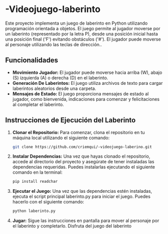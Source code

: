 # -Videojuego-laberinto

   Este proyecto implementa un juego de laberinto en Python utilizando programación orientada a objetos. El juego permite al jugador moverse por un laberinto (representado por la letra P), 
   desde una posición inicial hasta una posición final ('F') evitando obstáculos ('#'). 
   El jugador puede moverse al personaje utilizando las teclas de dirección..

   ## Funcionalidades

   - **Movimiento Jugador:** El jugador puede moverse hacia arriba (W), abajo (S) izquierda (A) o derecha (D) en el laberinto.
   - **Generación De Laberintos:** El juego utiliza archivos de texto para cargar laberintos aleatorios desde una carpeta.
   - **Mensajes de Estado:** El juego proporciona mensajes de estado al jugador, como bienvenida, indicaciones para comenzar y felicitaciones al completar el laberinto.

   ## Instrucciones de Ejecución del Laberinto

1. **Clonar el Repositorio:**
   Para comenzar, clona el repositorio en tu máquina local utilizando el siguiente comando:

   ```bash
   git clone https://github.com/criemqui/-videojuego-laberino.git

2. **Instalar Dependencias:**
   Una vez que hayas clonado el repositorio, accede al directorio del proyecto y asegúrate de tener instaladas las dependencias requeridas.
   Puedes instalarlas ejecutando el siguiente comando en la terminal:

   ```bash
   pip install readchar

 3. **Ejecutar el Juego:**
   Una vez que las dependencias estén instaladas, ejecuta el script principal laberinto.py para iniciar el juego.
   Puedes hacerlo con el siguiente comando:

      ```bash
      python laberinto.py
      
   4. **Jugar:**
      Sigue las instrucciones en pantalla para mover al personaje por el laberinto y completarlo.
      Disfruta del juego del laberinto
